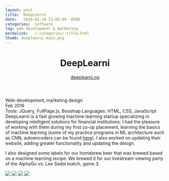 ```yaml
---
layout: post
title:  DeepLearni
date:   2016-02-18 13:05:49 -0500
categories:  software
tag: web development & marketing
permalink:   /:categories/:title.html
thumb: deeplearni-main.png
---
```


<div class="description">
	<header class="post-header">
    <h1 class="post-title" itemprop="name headline">DeepLearni</h1>
    <a href="http://deeplearni.ng/" target="_blank"> deeplearni.ng</a>
  </header>
	<div class="details">
		Web-development, marketing design
		<br>
		Feb 2016
		<br>
		Tools: JQuery, FullPage.js, Boostrap
		Languages: HTML, CSS, JavaScript
		<br>
	</div>
DeepLearni is a fast growing machine learning startup specializing in developing intelligent solutions for financial institutions. I had the pleasure of working with them during my first co-op placement, learning the basics of machine learning (some of my practice programs in ML architecture such as CNN, autoencoders can be found <a href="https://github.com/eexie/ML-exercises" target = "_blank"> here</a>). I also worked on updating their website, adding greater functionality and updating the design.

<br>

I also designed some labels for our homebrew beer that was brewed based on a machine learning recipe. We brewed it for our livestream viewing party of the AlphaGo vs. Lee Sedol match, game 3. 


</div>
<div class="images">
	<img src="http://orig08.deviantart.net/3923/f/2016/086/a/4/screen_shot_2016_03_26_at_4_51_55_pm_by_eexie-d9wp1it.png">
	<img src="http://orig01.deviantart.net/44ce/f/2016/086/4/8/cover_2_01_by_eexie-d9wp8t0.png">
	<!-- <img src="http://orig03.deviantart.net/0781/f/2016/086/7/8/017_by_eexie-d9wp8tb.jpg"> -->
	<img src="http://orig06.deviantart.net/7ef4/f/2016/086/1/5/screen_shot_2016_03_26_at_4_52_10_pm_by_eexie-d9wp1im.png">
	<img src="http://orig13.deviantart.net/c6c4/f/2016/086/6/2/screen_shot_2016_03_26_at_5_06_55_pm_by_eexie-d9wp3lt.png">
</div>
<!-- {% highlight ruby %}
def print_hi(name)
  puts "Hi, #{name}"
end
print_hi('Tom')
#=> prints 'Hi, Tom' to STDOUT.
{% endhighlight %} -->


